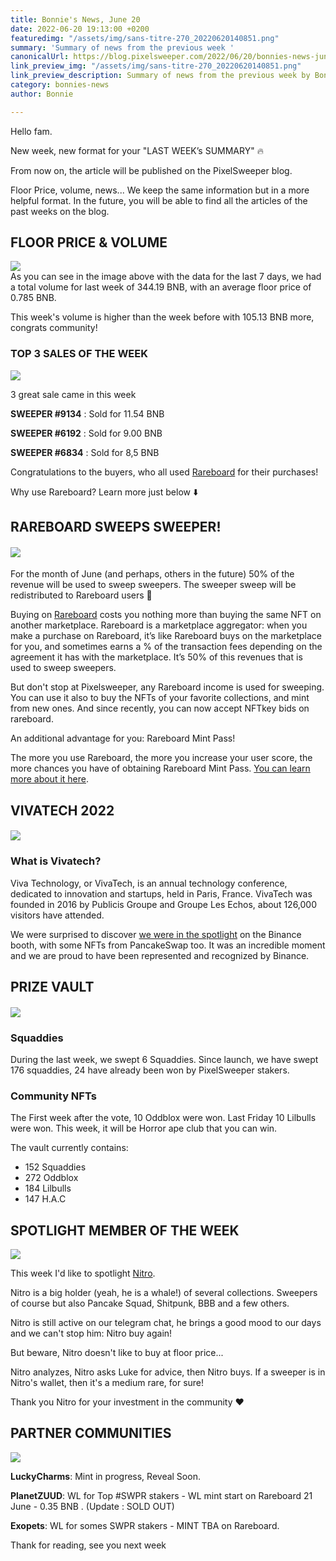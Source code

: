 ```yaml
---
title: Bonnie's News, June 20
date: 2022-06-20 19:13:00 +0200
featuredimg: "/assets/img/sans-titre-270_20220620140851.png"
summary: 'Summary of news from the previous week '
canonicalUrl: https://blog.pixelsweeper.com/2022/06/20/bonnies-news-jun-20
link_preview_img: "/assets/img/sans-titre-270_20220620140851.png"
link_preview_description: Summary of news from the previous week by Bonnie
category: bonnies-news
author: Bonnie

---
```

Hello fam.

New week, new format for your "LAST WEEK’s SUMMARY" 🔥

From now on, the article will be published on the PixelSweeper blog.

Floor Price, volume, news... We keep the same information but in a more helpful format. In the future, you will be able to find all the articles of the past weeks on the blog.

## **FLOOR PRICE & VOLUME**

![](/assets/img/sans-titre-271_20220620100111.png)  
As you can see in the image above with the data for the last 7 days, we had a total volume for last week of 344.19 BNB, with an average floor price of 0.785 BNB.

This week's volume is higher than the week before with 105.13 BNB more, congrats community!

### TOP 3 SALES OF THE WEEK

![](/assets/img/sans-titre-271_20220620101213.png)

3 great sale came in this week

**SWEEPER #9134** : Sold for 11.54 BNB

**SWEEPER #6192** : Sold for 9.00 BNB

**SWEEPER #6834** : Sold for 8,5 BNB

Congratulations to the buyers, who all used [Rareboard](https://rareboard.com/pixelsweeper) for their purchases!

Why use Rareboard? Learn more just below ⬇️

## **RAREBOARD SWEEPS SWEEPER!**

#### ![](/assets/img/sans-titre-271_20220620130210.png)

For the month of June (and perhaps, others in the future) 50% of the revenue will be used to sweep sweepers. The sweeper sweep will be redistributed to Rareboard users 👀

Buying on [Rareboard](https://rareboard.com) costs you nothing more than buying the same NFT on another marketplace. Rareboard is a marketplace aggregator: when you make a purchase on Rareboard, it’s like Rareboard buys on the marketplace for you, and sometimes earns a % of the transaction fees depending on the agreement  it has with the marketplace. It’s 50% of this revenues that is used to sweep sweepers.

But don't stop at Pixelsweeper, any Rareboard income is used for sweeping. You can use it also to buy the NFTs of your favorite collections, and mint from new ones. And since recently, you can now accept NFTkey bids on rareboard.

An additional advantage for you: Rareboard Mint Pass!

The more you use Rareboard, the more you increase your user score, the more chances you have of obtaining Rareboard Mint Pass. [You can learn more about it here]().

## **VIVATECH 2022**

#### ![](/assets/img/sans-titre-271_20220620130250.png)

### What is Vivatech?

Viva Technology, or VivaTech, is an annual technology conference, dedicated to innovation and startups, held in Paris, France. VivaTech was founded in 2016 by Publicis Groupe and Groupe Les Echos, about 126,000 visitors have attended.

We were surprised to discover [we were in the spotlight]() on the Binance booth, with some NFTs from PancakeSwap too. It was an incredible moment and we are proud to have been represented and recognized by Binance.

## **PRIZE VAULT**

#### ![](/assets/img/sans-titre-271_20220620130047.png)

### **Squaddies**

During the last week, we swept 6 Squaddies. Since launch, we have swept 176 squaddies, 24 have already been won by PixelSweeper stakers. 

### **Community NFTs** 

The First week after the vote, 10 Oddblox were won. Last Friday 10 Lilbulls were won. This week, it will be Horror ape club that you can win.

The vault currently contains:

* 152 Squaddies
* 272 Oddblox
* 184 Lilbulls
* 147 H.A.C

## **SPOTLIGHT MEMBER OF THE WEEK**

![](/assets/img/sans-titre-271_20220620125741.png)

This week I'd like to spotlight [Nitro](https://twitter.com/Nitrodarno).

Nitro is a big holder (yeah, he is a whale!) of several collections. Sweepers of course but also Pancake Squad, Shitpunk, BBB and a few others.

Nitro is still active on our telegram chat, he brings a good mood to our days and we can't stop him: Nitro buy again!

But beware, Nitro doesn't like to buy at floor price...

Nitro analyzes, Nitro asks Luke for advice, then Nitro buys. If a sweeper is in Nitro's wallet, then it's a medium rare, for sure!

Thank you Nitro for your investment in the community ❤️

## **PARTNER COMMUNITIES**

![](/assets/img/sans-titre-271_20220620120750.png)

**LuckyCharms**: Mint in progress, Reveal Soon.

**PlanetZUUD**: WL for Top #SWPR stakers - WL mint start on Rareboard 21 June - 0.35 BNB . (Update : SOLD OUT)

**Exopets**: WL for somes SWPR stakers - MINT TBA on Rareboard.

Thank for reading, see you next week